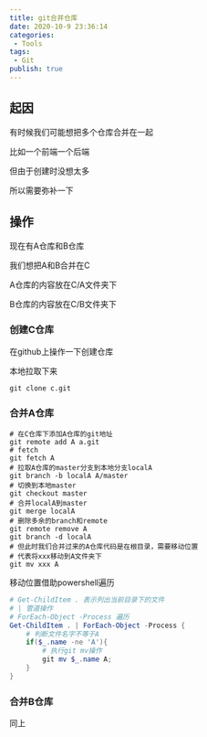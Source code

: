```yaml
---
title: git合并仓库
date: 2020-10-9 23:36:14  
categories:    
 - Tools    
tags:    
 - Git  
publish: true    
---
```


## 起因

有时候我们可能想把多个仓库合并在一起

比如一个前端一个后端

但由于创建时没想太多

所以需要弥补一下



## 操作

现在有A仓库和B仓库

我们想把A和B合并在C

A仓库的内容放在C/A文件夹下

B仓库的内容放在C/B文件夹下



### 创建C仓库

在github上操作一下创建仓库

本地拉取下来

`git clone c.git`



### 合并A仓库

```shell
# 在C仓库下添加A仓库的git地址
git remote add A a.git
# fetch
git fetch A
# 拉取A仓库的master分支到本地分支localA
git branch -b localA A/master
# 切换到本地master
git checkout master
# 合并localA到master
git merge localA
# 删除多余的branch和remote
git remote remove A
git branch -d localA
# 但此时我们合并过来的A仓库代码是在根目录，需要移动位置
# 代表将xxx移动到A文件夹下
git mv xxx A
```

移动位置借助powershell遍历

```powershell
# Get-ChildItem . 表示列出当前目录下的文件
# | 管道操作
# ForEach-Object -Process 遍历
Get-ChildItem . | ForEach-Object -Process {
	# 判断文件名字不等于A
	if($_.name -ne 'A'){
		# 执行git mv操作
		git mv $_.name A;
	}
}
```

### 合并B仓库

同上

